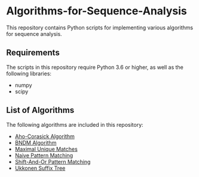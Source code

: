 # Algorithms-for-Sequence-Analysis

This repository contains Python scripts for implementing various algorithms for sequence analysis.

## Requirements
The scripts in this repository require Python 3.6 or higher, as well as the following libraries:

- numpy
- scipy

## List of Algorithms
The following algorithms are included in this repository:

- [Aho-Corasick Algorithm](https://en.wikipedia.org/wiki/Aho%E2%80%93Corasick_algorithm)
- [BNDM Algorithm](https://www-igm.univ-mlv.fr/~lecroq/string/bndm.html)
- [Maximal Unique Matches](https://en.wikipedia.org/wiki/Maximal_unique_match)
- [Naive Pattern Matching](https://www.geeksforgeeks.org/naive-algorithm-for-pattern-searching/)
- [Shift-And-Or Pattern Matching](https://www.educative.io/answers/shift-or-string-matching-algorithm)
- [Ukkonen Suffix Tree](https://en.wikipedia.org/wiki/Ukkonen%27s_algorithm)
